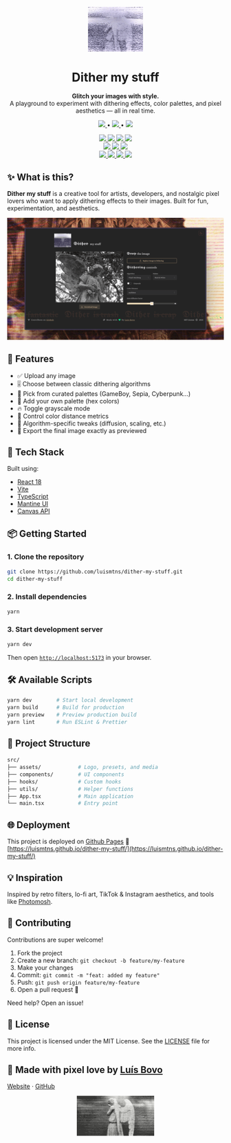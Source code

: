 <p align="center">
  <img src="./public/logo.gif" width="128" alt="Dither my stuff logo" />
</p>

<h1 align="center">Dither my stuff</h1>

<p align="center">
  <strong>Glitch your images with style.</strong><br />
  A playground to experiment with dithering effects, color palettes, and pixel aesthetics — all in real time.
</p>

<p align="center">
  <a href="https://luismtns.github.io/dither-my-stuff/" target="_blank">
  <img src="https://img.shields.io/badge/Try%20it%20live-📺-blue" />
  </a> •
  <a href="https://github.com/luismtns/dither-my-stuff/issues">
  <img src="https://img.shields.io/badge/Report%20an%20Issue-📝-blue" />
  </a> •
  <a href="#-contributing">
  <img src="https://img.shields.io/badge/Contribute-🤝-blue" />
  </a>
</p>
<p align="center">
  <a href="https://github.com/luismtns/dither-my-stuff/stargazers">
  <img src="https://img.shields.io/github/stars/luismtns/dither-my-stuff" />
  </a>
  <a href="https://github.com/luismtns/dither-my-stuff/network/members">
  <img src="https://img.shields.io/github/forks/luismtns/dither-my-stuff" />
  </a>
  <a href="https://github.com/luismtns/dither-my-stuff/issues">
  <img src="https://img.shields.io/github/contributors/luismtns/dither-my-stuff" />
  </a>
  <a href="https://github.com/luismtns/dither-my-stuff/pulls">
  <img src="https://img.shields.io/github/license/luismtns/dither-my-stuff" />
  </a>
  <br/>
  <a href="https://github.com/luismtns/dither-my-stuff/actions/workflows/lint.yml">
  <img src="https://github.com/luismtns/dither-my-stuff/actions/workflows/lint.yml/badge.svg" />
  </a>
  <a href="https://github.com/luismtns/dither-my-stuff/actions/workflows/preview.yml">
  <img src="https://github.com/luismtns/dither-my-stuff/actions/workflows/preview.yml/badge.svg" />
  </a>

  <a href="https://github.com/luismtns/dither-my-stuff/actions/workflows/deploy.yml">
  <img src="https://github.com/luismtns/dither-my-stuff/actions/workflows/deploy.yml/badge.svg" />
  </a>
  <br/>
  <a href="#-tech-stack">
  <img src="https://img.shields.io/badge/Built%20with-React-blue" />
  <img src="https://img.shields.io/badge/Built%20with-Vite-blue" />
  <img src="https://img.shields.io/badge/Built%20with-TypeScript-blue" />
  <img src="https://img.shields.io/badge/Built%20with-Mantine-blue" />
  </a>
</p>

## ✨ What is this?

**Dither my stuff** is a creative tool for artists, developers, and nostalgic pixel lovers who want to apply dithering effects to their images.
Built for fun, experimentation, and aesthetics.

![Screenshot](./screenshots/1.png)

## 🎨 Features

- ✅ Upload any image
- 🎚️ Choose between classic dithering algorithms
- 🎨 Pick from curated palettes (GameBoy, Sepia, Cyberpunk...)
- 🧪 Add your own palette (hex colors)
- 🔥 Toggle grayscale mode
- 🧠 Control color distance metrics
- 🔧 Algorithm-specific tweaks (diffusion, scaling, etc.)
- 📀 Export the final image exactly as previewed

## 🚀 Tech Stack

Built using:

- [React 18](https://reactjs.org/)
- [Vite](https://vitejs.dev/)
- [TypeScript](https://www.typescriptlang.org/)
- [Mantine UI](https://mantine.dev/)
- [Canvas API](https://developer.mozilla.org/en-US/docs/Web/API/Canvas_API)

## 📦 Getting Started

### 1. Clone the repository

```bash
git clone https://github.com/luismtns/dither-my-stuff.git
cd dither-my-stuff
```

### 2. Install dependencies

```bash
yarn
```

### 3. Start development server

```bash
yarn dev
```

Then open [`http://localhost:5173`](http://localhost:5173) in your browser.

## 🛠 Available Scripts

```bash
yarn dev        # Start local development
yarn build      # Build for production
yarn preview    # Preview production build
yarn lint       # Run ESLint & Prettier
```

## 📁 Project Structure

```bash
src/
├── assets/            # Logo, presets, and media
├── components/        # UI components
├── hooks/             # Custom hooks
├── utils/             # Helper functions
├── App.tsx            # Main application
└── main.tsx           # Entry point
```

## 🌐 Deployment

This project is deployed on [Github Pages](https://pages.github.com/)
🔗 [https://luismtns.github.io/dither-my-stuff/](https://luismtns.github.io/dither-my-stuff/)

## 💡 Inspiration

Inspired by retro filters, lo-fi art, TikTok & Instagram aesthetics, and tools like [Photomosh](https://photomosh.com/).

## 🤝 Contributing

Contributions are super welcome!

1. Fork the project
2. Create a new branch: `git checkout -b feature/my-feature`
3. Make your changes
4. Commit: `git commit -m "feat: added my feature"`
5. Push: `git push origin feature/my-feature`
6. Open a pull request 🙌

Need help? Open an issue!

## 📄 License

This project is licensed under the MIT License.
See the [LICENSE](./LICENSE) file for more info.

## 💚 Made with pixel love by **[Luís Bovo](https://luisbovo.com.br)**

[Website](https://luisbovo.com.br) · [GitHub](https://github.com/luismtns)

<p align="center">
  <img src="./public/footer-dither.gif" alt="footer dither" width="180" />
</p>
